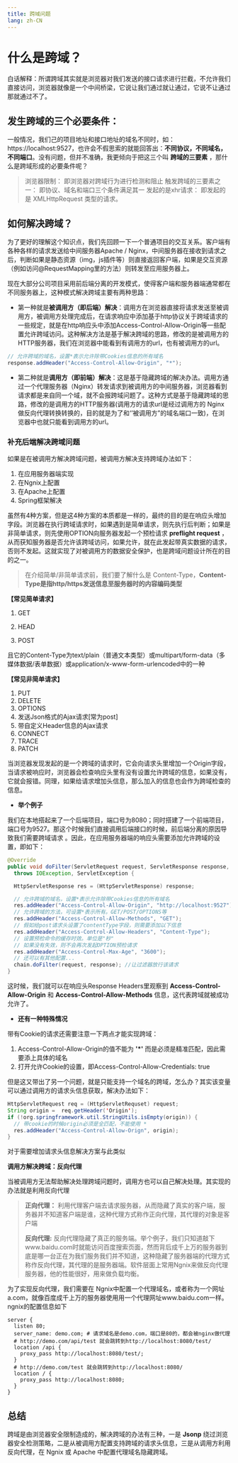 ```yaml
---
title: 跨域问题
lang: zh-CN
---
```


# 什么是跨域？

白话解释：所谓跨域其实就是浏览器对我们发送的接口请求进行拦截，不允许我们直接访问，浏览器就像是一个中间桥梁，它说让我们通过就让通过，它说不让通过那就通过不了。

## 发生跨域的三个必要条件：

一般情况，我们己的项目地址和接口地址的域名不同时，如：https://localhost:9527，也许会不假思索的就能回答出：**不同协议，不同域名，不同端口**。没有问题，但并不准确，我更倾向于把这三个叫 **跨域的三要素** ，那什么是跨域形成的必要条件呢？

> 浏览器限制： 即浏览器对跨域行为进行检测和阻止
> 触发跨域的三要素之一： 即协议、域名和端口三个条件满足其一
> 发起的是xhr请求： 即发起的是 XMLHttpRequest 类型的请求。

## 如何解决跨域？

为了更好的理解这个知识点，我们先回顾一下一个普通项目的交互关系。客户端有各种各样的请求发送给中间服务器Apache / Nginx，中间服务器在接收到请求之后，判断如果是静态资源（img，js插件等）则直接返回客户端，如果是交互资源（例如访问@RequestMapping里的方法）则转发至应用服务器上。

现在大部分公司项目采用前后端分离的开发模式，使得客户端和服务器端通常都在不同服务器上，这种模式解决跨域主要有两种思路：

- 第一种就是**被调用方（即后端）解决**：调用方在浏览器直接将请求发送至被调用方，被调用方处理完成后，在请求响应中添加基于http协议关于跨域请求的一些规定，就是在http响应头中添加Access-Control-Allow-Origin等一些配置允许跨域访问。这种解决方法是基于解决跨域的思路，修改的是被调用方的HTTP服务器，我们在浏览器中能看到有调用方的url，也有被调用方的url。


```java
// 允许跨域的域名，设置*表示允许除带Cookies信息的所有域名
response.addHeader("Access-Control-Allow-Origin", "*"); 
```

- 第二种就是**调用方（即前端）解决**：这是基于隐藏跨域的解决办法。调用方通过一个代理服务器（Nginx）转发请求到被调用方的中间服务器，浏览器看到请求都是来自同一个域，就不会报跨域问题了。这种方式是基于隐藏跨域的思路，修改的是调用方的HTTP服务器(调用方的请求url是经过调用方的 Nginx 做反向代理转换转换的，目的就是为了和‘’被调用方”的域名端口一致)，在浏览器中也就只能看到调用方的url。

### 补充后端解决跨域问题

如果是在被调用方解决跨域问题，被调用方解决支持跨域办法如下：

1. 在应用服务器端实现
2. 在Ngnix上配置
3. 在Apache上配置
4. Spring框架解决

虽然有4种方案，但是这4种方案的本质都是一样的，最终的目的是在响应头增加字段。浏览器在执行跨域请求时，如果遇到是简单请求，则先执行后判断；如果是非简单请求，则先使用OPTION向服务器发起一个预检请求 **preflight request** ，从而获知服务器是否允许该跨域访问，如果允许，就在此发起带真实数据的请求，否则不发起。这就实现了对被调用方的数据安全保护，也是跨域问题设计所在的目的之一。

>在介绍简单/非简单请求前，我们要了解什么是 Content-Type，**Content-Type是指http/https发送信息至服务器时的内容编码类型**

**【常见简单请求】**

1. GET

2. HEAD 

3. POST

且它的Content-Type为text/plain（普通文本类型）或multipart/form-data（多媒体数据/表单数据）或application/x-www-form-urlencoded中的一种

**【常见非简单请求】**

1. PUT
2. DELETE
3. OPTIONS
4. 发送Json格式的Ajax请求[常为post]
5. 带自定义Header信息的Ajax请求
6. CONNECT
7. TRACE
8. PATCH 

当浏览器发现发起的是一个跨域的请求时，它会向请求头里增加一个Origin字段，当请求被响应时，浏览器会检查响应头里有没有设置允许跨域的信息，如果没有，它就会报错。同理，如果给请求增加头信息，那么加入的信息也会作为跨域检查的信息。

- **举个例子**

我们在本地搭起来了一个后端项目，端口号为8080；同时搭建了一个前端项目，端口号为9527。那这个时候我们直接调用后端接口的时候，前后端分离的原因导致我们需要跨域请求 。因此，在应用服务器端的响应头需要添加允许跨域的设置，即如下：

``` java
@Override
public void doFilter(ServletRequest request, ServletResponse response, FilterChain chain)
  throws IOException, ServletException {

  HttpServletResponse res = (HttpServletResponse) response;

  // 允许跨域的域名，设置*表示允许除带Cookies信息的所有域名
  res.addHeader("Access-Control-Allow-Origin", "http://localhost:9527"); 
  // 允许跨域的方法，可设置*表示所有。GET/POST/OPTIONS等
  res.addHeader("Access-Control-Allow-Methods", "GET"); 
  // 假如给post请求头设置了contentType字段，则需要添加以下信息
  res.addHeader("Access-Control-Allow-Headers", "Content-Type");
  // 设置预检命令的缓存时效。单位是"秒"
  // 如果没有失效，则不会再次发起OPTION预检请求
  res.addHeader("Access-Control-Max-Age", "3600");
  // 还可以有其他配置...
  chain.doFilter(request, response); //让过滤器放行该请求
}
```
这时候，我们就可以在响应头Response Headers里观察到 **Access-Control-Allow-Origin** 和 **Access-Control-Allow-Methods** 信息，这代表跨域就被成功允许了。

- **还有一种特殊情况**

带有Cookie的请求还需要注意一下两点才能实现跨域：

1. Access-Control-Allow-Origin的值不能为 **'*'** 而是必须是精准匹配，因此需要添上具体的域名
2. 打开允许Cookie的设置，即Access-Control-Allow-Credentials: true

但是这又带出了另一个问题，就是只能支持一个域名的跨域，怎么办？其实该变量可以通过调用方的请求头信息获取，解决办法如下：

``` java
HttpServletRequest req = (HttpServletRequset) request;
String origin =  req.getHeader('Origin');
if (!org.springframework.util.StringUtils.isEmpty(origin)) {
  // 带cookie的时候origin必须是全匹配，不能使用 *
  res.addHeader("Access-Control-Allow-Orign", origin);
}
```
对于需要增加请求头信息解决方案与此类似

**调用方解决跨域：反向代理**

当被调用方无法帮助解决处理跨域问题时，调用方也可以自己解决处理。其实现的办法就是利用反向代理

> **正向代理：** 利用代理客户端去请求服务器，从而隐藏了真实的客户端，服务器并不知道客户端是谁，这种代理方式称作正向代理，其代理的对象是客户端
> 
> **反向代理:** 反向代理隐藏了真正的服务端。举个例子，我们只知道敲下www.baidu.com时就能访问百度搜索页面，然而背后成千上万的服务器到底是哪一台正在为我们服务我们并不知道，这种隐藏了服务器端的代理方式称作反向代理，其代理的是服务器端。软件层面上常用Ngnix来做反向代理服务器，他的性能很好，用来做负载均衡。


为了实现反向代理，我们需要在 Ngnix中配置一个代理域名，或者称为一个网址a.com，就像百度成千上万的服务器使用用一个代理网址www.baidu.com一样。ngnix的配置信息如下

```nginx
server {
  listen 80;
  server_name: demo.com; # 请求域名是demo.com，端口是80的，都会被nginx做代理
  # http://demo.com/api/test 就会跳转到http://localhost:8080/test/
  location /api {
    proxy_pass http://localhost:8080/test/;
  }
  # http://demo.com/test 就会跳转到http://localhost:8080/
  location / {
    proxy_pass http://localhost:8080; 
  }
}
```

## 总结

跨域是由浏览器安全限制造成的，解决跨域的办法有三种，一是 **Jsonp** 绕过浏览器安全检测策略，二是从被调用方配置支持跨域的请求头信息，三是从调用方利用反向代理，在 Ngnix 或 Apache 中配置代理域名隐藏跨域。 
